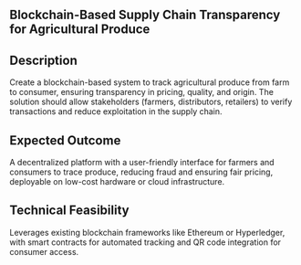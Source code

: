 ## Blockchain-Based Supply Chain Transparency for Agricultural Produce


## Description

Create a blockchain-based system to track agricultural produce from farm to consumer, ensuring transparency in pricing, quality, and origin. The solution should allow stakeholders (farmers, distributors, retailers) to verify transactions and reduce exploitation in the supply chain.

## Expected Outcome

A decentralized platform with a user-friendly interface for farmers and consumers to trace produce, reducing fraud and ensuring fair pricing, deployable on low-cost hardware or cloud infrastructure.

## Technical Feasibility

Leverages existing blockchain frameworks like Ethereum or Hyperledger, with smart contracts for automated tracking and QR code integration for consumer access.

